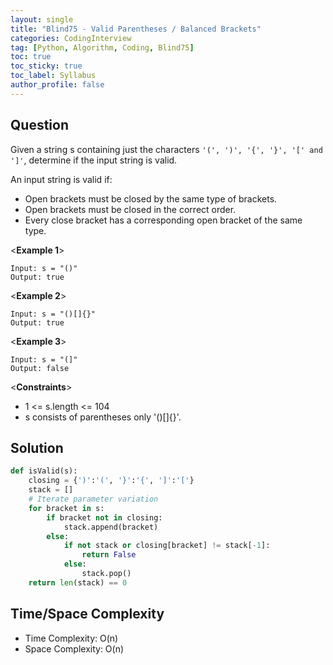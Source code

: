 ```yaml
---
layout: single
title: "Blind75 - Valid Parentheses / Balanced Brackets"
categories: CodingInterview
tag: [Python, Algorithm, Coding, Blind75]
toc: true
toc_sticky: true
toc_label: Syllabus
author_profile: false
---
```


## Question

Given a string s containing just the characters `'(', ')', '{', '}', '[' and ']'`, determine if the input string is valid.

An input string is valid if:
- Open brackets must be closed by the same type of brackets.
- Open brackets must be closed in the correct order.
- Every close bracket has a corresponding open bracket of the same type.

<**Example 1**>
```
Input: s = "()"
Output: true
```
<**Example 2**>
```
Input: s = "()[]{}"
Output: true
```
<**Example 3**>
```
Input: s = "(]"
Output: false
```

<**Constraints**>
- 1 <= s.length <= 104
- s consists of parentheses only '()[]{}'.


## Solution
```Python
def isValid(s):
    closing = {')':'(', '}':'{', ']':'['}
    stack = []
    # Iterate parameter variation
    for bracket in s:
        if bracket not in closing:
            stack.append(bracket)
        else:
            if not stack or closing[bracket] != stack[-1]:
                return False
            else:
                stack.pop()
    return len(stack) == 0
```

## Time/Space Complexity
- Time Complexity: O(n)
- Space Complexity: O(n)
